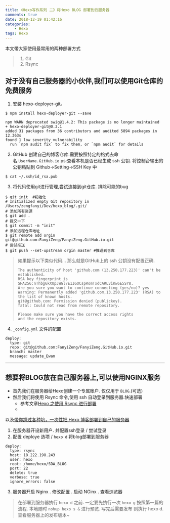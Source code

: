 ```yaml
---
title: 《Hexo写作系列 二》将Hexo BLOG 部署到云服务器
comments: true
date: 2018-12-19 01:42:16
categories: 
    - Hexo
tags: Hexo
---
```


本文带大家使用最常用的两种部署方式
> 1. Git
> 2. Rsync

## 对于没有自己服务器的小伙伴,我们可以使用Git仓库的免费服务

1. 安装 hexo-deployer-git。
```
$ npm install hexo-deployer-git --save

npm WARN deprecated swig@1.4.2: This package is no longer maintained
+ hexo-deployer-git@0.3.1
added 31 packages from 36 contributors and audited 5894 packages in 12.363s
found 1 low severity vulnerability
  run `npm audit fix` to fix them, or `npm audit` for details
```

2. GitHub 创建自己的博客仓库.需要按照特定的格式去命名.`UserName.GitHub.io`
ps:查看本机是否已经生成 ssh 公钥. 将控制台输出的公钥粘贴到 Github->Setting->SSH Key 中
```
$ cat ~/.ssh/id_rsa.pub 
```

3. 将代码使用git进行管理,尝试连接到git仓库. 排除可能的bug
```
$ git init  #初始化
# Initialized empty Git repository in /Users/zengfanyi/Dev/hexo_blog/.git/
# 添加所有资源
$ git add .
# 提交一下
$ git commit -m "init"
# 添加远程仓库地址
$ git remote add orgin git@github.com:FanyiZeng/FanyiZeng.GitHub.io.git 
# 尝试推送
$ git push --set-upstream orgin master #推送到仓库
```

> 如果提示以下类似代码... 那么就是GitHub上的 ssh 公钥没有配置正确. 
> ```
> The authenticity of host 'github.com (13.250.177.223)' can't be established.
> RSA key fingerprint is SHA256:nThbg6kXUpJWGl7E1IGOCspRomTxdCARLviKw6E5SY8.
> Are you sure you want to continue connecting (yes/no)? yes
> Warning: Permanently added 'github.com,13.250.177.223' (RSA) to the list of known hosts.
> git@github.com: Permission denied (publickey).
> fatal: Could not read from remote repository.
> 
> Please make sure you have the correct access rights
> and the repository exists.
> ```

4. `_config.yml` 文件的配置

```YMAL
deploy:
  type: git
  repo: git@github.com:FanyiZeng/FanyiZeng.GitHub.io.git
  branch: master
  message: update_Ewan
```

--- 

## 想要将BLOG放在自己服务器上,可以使用NGINX服务

- 首先我们在服务器给Hexo创建一个专属账户. 仅仅用于 `BLOG`.(可选)
- 然后我们将使用 Rsync 命令,使用 ssh 自动登录到服务器.快速部署
    - 参考文章[Hexo 之使用 Rsync 进行部署](https://www.practicemp.com/2018/08/hexo-deployer-rsync.html)
    - 
以及[带你跳过各种坑，一次性把 Hexo 博客部署到自己的服务器](https://juejin.im/post/5b70d68ae51d45665d383281)

1. 在服务器开设新用户. 并配置ssh登录 / 尝试登录
2. 配置 deploye 选项 /  `hexo d` 将blog部署到服务器
```
deploy:
  type: rsync
  host: 18.222.198.243
  user: hexo
  root: /home/hexo/SDA_BLOG
  port: 22
  delete: true
  verbose: true
  ignore_errors: false
```
3. 服务器开启 Nginx . 修改配置 . 启动 NGinx . 查看浏览器
> 在部署到服务器执行 `hexo d` 之前. 一定要先执行一次 `hexo g`
> 按照第一篇的流程. 本地随时 `nohup hexo s &` 进行预览.
> 写完后需要发布 则执行 hexo d. 查看服务器上的发布版本~

